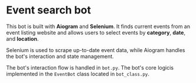 # Event search bot

This bot is built with **Aiogram** and **Selenium**. It finds current events from an event listing website and allows users to select events by **category**, **date**, and **location**. 

Selenium is used to scrape up-to-date event data, while Aiogram handles the bot's interaction and state management.

The bot's interaction flow is handled in `bot.py`.
The bot's core logicis implemented in the `EventBot` class located in `bot_class.py`.